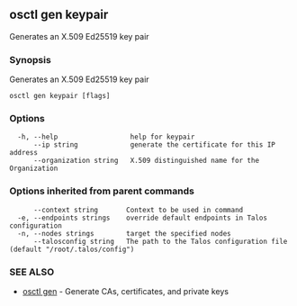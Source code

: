 <!-- markdownlint-disable -->
## osctl gen keypair

Generates an X.509 Ed25519 key pair

### Synopsis

Generates an X.509 Ed25519 key pair

```
osctl gen keypair [flags]
```

### Options

```
  -h, --help                  help for keypair
      --ip string             generate the certificate for this IP address
      --organization string   X.509 distinguished name for the Organization
```

### Options inherited from parent commands

```
      --context string       Context to be used in command
  -e, --endpoints strings    override default endpoints in Talos configuration
  -n, --nodes strings        target the specified nodes
      --talosconfig string   The path to the Talos configuration file (default "/root/.talos/config")
```

### SEE ALSO

* [osctl gen](osctl_gen.md)	 - Generate CAs, certificates, and private keys

